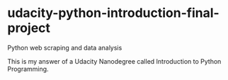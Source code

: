 # udacity-python-introduction-final-project
Python web scraping and data analysis

This is my answer of a Udacity Nanodegree called Introduction to Python Programming.
